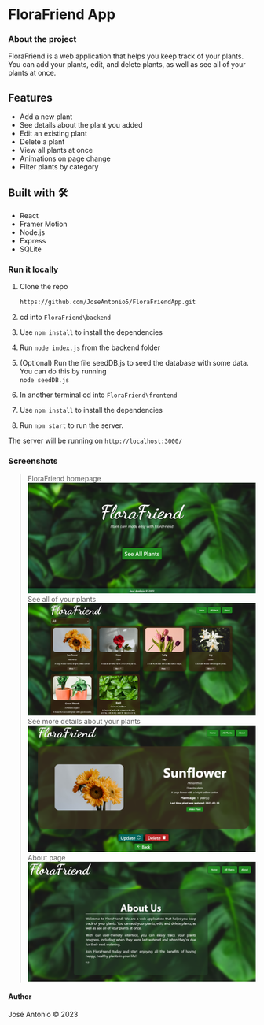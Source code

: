 # FloraFriend App

### About the project

FloraFriend is a web application that helps you keep track of your plants. You can add your plants, edit, and delete plants, as well as see all of your plants at once.

## Features
- Add a new plant
- See details about the plant you added
- Edit an existing plant
- Delete a plant
- View all plants at once
- Animations on page change
- Filter plants by category

## Built with 🛠️
- React
- Framer Motion
- Node.js
- Express
- SQLite

### Run it locally

1. Clone the repo
   ```sh
   https://github.com/JoseAntonio5/FloraFriendApp.git
   ```
2. cd into `FloraFriend\backend`

3. Use `npm install` to install the dependencies

4. Run `node index.js` from the backend folder

5. (Optional) Run the file seedDB.js to seed the database with some data.
    You can do this by running <br>
    `node seedDB.js`

6. In another terminal cd into `FloraFriend\frontend`

7. Use `npm install` to install the dependencies

8. Run `npm start` to run the server.

The server will be running on `http://localhost:3000/`

### Screenshots

> FloraFriend homepage
![](./imgs/home.png)
> See all of your plants
![](./imgs/all-plants.png)
> See more details about your plants
![](./imgs/plant-details-page.png)
> About page
![](./imgs/about.png)

#### Author
José Antônio ©️ 2023